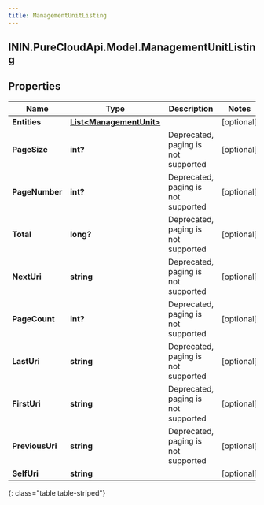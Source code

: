 ```yaml
---
title: ManagementUnitListing
---
```

## ININ.PureCloudApi.Model.ManagementUnitListing

## Properties

|Name | Type | Description | Notes|
|------------ | ------------- | ------------- | -------------|
| **Entities** | [**List&lt;ManagementUnit&gt;**](ManagementUnit.html) |  | [optional] |
| **PageSize** | **int?** | Deprecated, paging is not supported | [optional] |
| **PageNumber** | **int?** | Deprecated, paging is not supported | [optional] |
| **Total** | **long?** | Deprecated, paging is not supported | [optional] |
| **NextUri** | **string** | Deprecated, paging is not supported | [optional] |
| **PageCount** | **int?** | Deprecated, paging is not supported | [optional] |
| **LastUri** | **string** | Deprecated, paging is not supported | [optional] |
| **FirstUri** | **string** | Deprecated, paging is not supported | [optional] |
| **PreviousUri** | **string** | Deprecated, paging is not supported | [optional] |
| **SelfUri** | **string** |  | [optional] |
{: class="table table-striped"}


